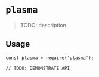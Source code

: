 # `plasma`

> TODO: description

## Usage

```
const plasma = require('plasma');

// TODO: DEMONSTRATE API
```

